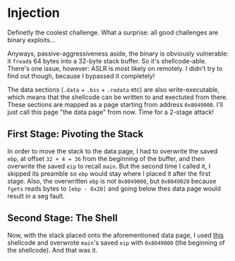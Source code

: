 # Injection
Definetly the coolest challenge.
What a surprise: all good challenges are binary exploits...

Anyways, passive-aggressiveness aside, the binary is obviously vulnerable: it `fread`s 64 bytes into a 32-byte stack buffer.
So it's shellcode-able.
There's one issue, however: ASLR is most likely on remotely.
I didn't try to find out though, because I bypassed it completely!

The data sections (`.data` + `.bss` + `.rodata` etc) are also write-executable, which means that the shellcode can be written to and exectuted from there.
These sections are mapped as a page starting from address `0x8049000`.
I'll just call this page "the data page" from now.
Time for a 2-stage attack!


## First Stage: Pivoting the Stack
In order to move the stack to the data page, I had to overwrite the saved `ebp`, at offset `32 + 4 = 36` from the beginning of the buffer, and then overwrite the saved `eip` to recall `main`.
But the second time I called it, I skipped its preamble so `ebp` would stay where I placed it after the first stage.
Also, the overwritten `ebp` is not `0x8049000`, but `0x8049020` because `fgets` reads bytes to `[ebp - 0x20]` and going below thes data page would result in a seg fault.


## Second Stage: The Shell
Now, with the stack placed onto the aforementioned data page, I used [this](https://packetstormsecurity.com/files/154870/Linux-x86-execve-bin-sh-Shellcode.html) shellcode and overwrote `main`'s saved `eip` with `0x8049000` (the beginning of the shellcode).
And that was it.
